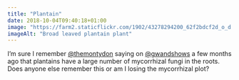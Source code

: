 ```yaml
---
title: "Plantain"
date: 2018-10-04T09:40:18+01:00
image: "https://farm2.staticflickr.com/1902/43278294200_62f2bdcf2d_o_d.jpg"
imageAlt: "Broad leaved plantain plant"
---
```


I’m sure I remember [@themontydon](https://twitter.com/themontydon/) saying on [@gwandshows](https://twitter.com/gwandshows) a few months ago that plantains have a large number of mycorrhizal fungi in the roots. Does anyone else remember this or am I losing the mycorrhizal plot? 
